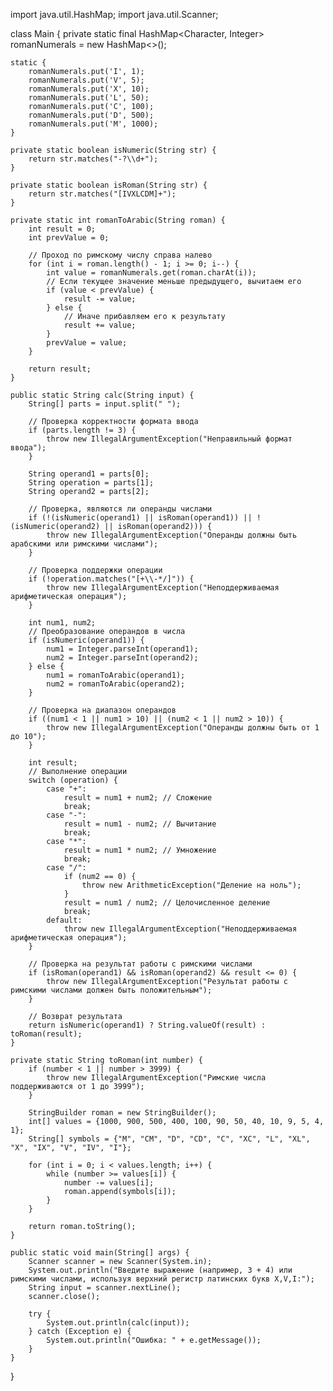 








import java.util.HashMap;
import java.util.Scanner;

class Main {
    private static final HashMap<Character, Integer> romanNumerals = new HashMap<>();
    
    static {
        romanNumerals.put('I', 1);
        romanNumerals.put('V', 5);
        romanNumerals.put('X', 10);
        romanNumerals.put('L', 50);
        romanNumerals.put('C', 100);
        romanNumerals.put('D', 500);
        romanNumerals.put('M', 1000);
    }

    private static boolean isNumeric(String str) {
        return str.matches("-?\\d+");
    }

    private static boolean isRoman(String str) {
        return str.matches("[IVXLCDM]+");
    }

    private static int romanToArabic(String roman) {
        int result = 0;
        int prevValue = 0;

        // Проход по римскому числу справа налево
        for (int i = roman.length() - 1; i >= 0; i--) {
            int value = romanNumerals.get(roman.charAt(i));
            // Если текущее значение меньше предыдущего, вычитаем его
            if (value < prevValue) {
                result -= value;
            } else {
                // Иначе прибавляем его к результату
                result += value;
            }
            prevValue = value;
        }

        return result;
    }

    public static String calc(String input) {
        String[] parts = input.split(" ");
        
        // Проверка корректности формата ввода
        if (parts.length != 3) {
            throw new IllegalArgumentException("Неправильный формат ввода");
        }

        String operand1 = parts[0];
        String operation = parts[1];
        String operand2 = parts[2];

        // Проверка, являются ли операнды числами
        if (!(isNumeric(operand1) || isRoman(operand1)) || !(isNumeric(operand2) || isRoman(operand2))) {
            throw new IllegalArgumentException("Операнды должны быть арабскими или римскими числами");
        }

        // Проверка поддержки операции
        if (!operation.matches("[+\\-*/]")) {
            throw new IllegalArgumentException("Неподдерживаемая арифметическая операция");
        }

        int num1, num2;
        // Преобразование операндов в числа
        if (isNumeric(operand1)) {
            num1 = Integer.parseInt(operand1);
            num2 = Integer.parseInt(operand2);
        } else {
            num1 = romanToArabic(operand1);
            num2 = romanToArabic(operand2);
        }

        // Проверка на диапазон операндов
        if ((num1 < 1 || num1 > 10) || (num2 < 1 || num2 > 10)) {
            throw new IllegalArgumentException("Операнды должны быть от 1 до 10");
        }

        int result;
        // Выполнение операции
        switch (operation) {
            case "+":
                result = num1 + num2; // Сложение
                break;
            case "-":
                result = num1 - num2; // Вычитание
                break;
            case "*":
                result = num1 * num2; // Умножение
                break;
            case "/":
                if (num2 == 0) {
                    throw new ArithmeticException("Деление на ноль");
                }
                result = num1 / num2; // Целочисленное деление
                break;
            default:
                throw new IllegalArgumentException("Неподдерживаемая арифметическая операция");
        }

        // Проверка на результат работы с римскими числами
        if (isRoman(operand1) && isRoman(operand2) && result <= 0) {
            throw new IllegalArgumentException("Результат работы с римскими числами должен быть положительным");
        }

        // Возврат результата
        return isNumeric(operand1) ? String.valueOf(result) : toRoman(result);
    }

    private static String toRoman(int number) {
        if (number < 1 || number > 3999) {
            throw new IllegalArgumentException("Римские числа поддерживаются от 1 до 3999");
        }

        StringBuilder roman = new StringBuilder();
        int[] values = {1000, 900, 500, 400, 100, 90, 50, 40, 10, 9, 5, 4, 1};
        String[] symbols = {"M", "CM", "D", "CD", "C", "XC", "L", "XL", "X", "IX", "V", "IV", "I"};

        for (int i = 0; i < values.length; i++) {
            while (number >= values[i]) {
                number -= values[i];
                roman.append(symbols[i]);
            }
        }

        return roman.toString();
    }

    public static void main(String[] args) {
        Scanner scanner = new Scanner(System.in);
        System.out.println("Введите выражение (например, 3 + 4) или римскими числами, используя верхний регистр латинских букв X,V,I:");
        String input = scanner.nextLine();
        scanner.close();

        try {
            System.out.println(calc(input));
        } catch (Exception e) {
            System.out.println("Ошибка: " + e.getMessage());
        }
    }
}








